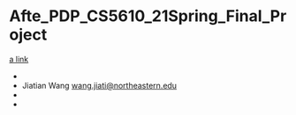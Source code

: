 # Afte_PDP_CS5610_21Spring_Final_Project

[a link](https://docs.google.com/document/d/1TaPBk3o4cVO_afcyc4pCMMBnu2qetyQz3gF9vT8pQkI/edit?usp=sharing)


- 
- Jiatian Wang wang.jiati@northeastern.edu
-
-
